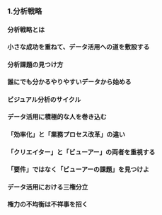 ### 1.分析戦略
#### 分析戦略とは
#### 小さな成功を重ねて、データ活用への道を敷設する
#### 分析課題の見つけ方
#### 誰にでも分かるやりやすいデータから始める
#### ビジュアル分析のサイクル
#### データ活用に積極的な人を巻き込む
#### 「効率化」と「業務プロセス改革」の違い
#### 「クリエイター」と「ビューアー」の両者を重視する
#### 「要件」ではなく「ビューアーの課題」を見つけよ
#### データ活用における三権分立
#### 権力の不均衡は不祥事を招く
